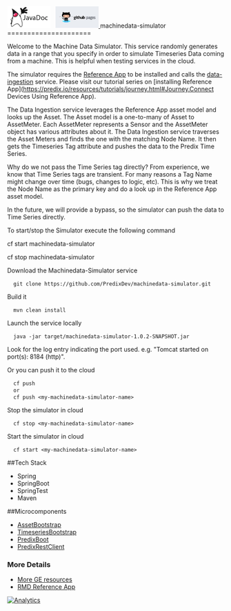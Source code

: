 <a href="http://predixdev.github.io/machinedata-simulator/javadocs/index.html" target="_blank" >
	<img height="50px" width="100px" src="images/javadoc.png" alt="view javadoc"></a>
&nbsp;
<a href="http://predixdev.github.io/machinedata-simulator" target="_blank">
	<img height="50px" width="100px" src="images/pages.jpg" alt="view github pages">
</a>
machinedata-simulator
=====================

Welcome to the Machine Data Simulator.  This service randomly generates data in a range that you specify in order to simulate Timeseries Data coming from a machine.  This is helpful when testing services in the cloud.

The simulator requires the [Reference App](https://github.com/PredixDev/predix-rmd-ref-app) to be installed and calls the [data-ingestion](https://github.com/PredixDev/dataingestion-service) service.   Please visit our tutorial series on [installing Reference App](https://predix.io/resources/tutorials/journey.html#Journey.Connect Devices Using Reference App).

The Data Ingestion service leverages the Reference App asset model and looks up the Asset.  The Asset model is a one-to-many of Asset to AssetMeter.  Each AssetMeter represents a Sensor and the AssetMeter object has various attributes about it.  The Data Ingestion service traverses the Asset Meters and finds the one with the matching Node Name. It then gets the Timeseries Tag attribute and pushes the data to the Predix Time Series.

Why do we not pass the Time Series tag directly?  From experience, we know that Time Series tags are transient.  For many reasons a Tag Name might change over time (bugs, changes to logic, etc). This is why we treat the Node Name as the primary key and do a look up in the Reference App asset model.  

In the future, we will provide a bypass, so the simulator can push the data to Time Series directly.


To start/stop the Simulator execute the following command

cf start machinedata-simulator

cf stop machinedata-simulator

Download the Machinedata-Simulator service

      git clone https://github.com/PredixDev/machinedata-simulator.git

Build it

      mvn clean install

Launch the service locally

      java -jar target/machinedata-simulator-1.0.2-SNAPSHOT.jar
      
Look for the log entry indicating the port used.  e.g. "Tomcat started on port(s): 8184 (http)".  

Or you can push it to the cloud

      cf push 
      or
      cf push <my-machinedata-simulator-name>
      
Stop the simulator in cloud

      cf stop <my-machinedata-simulator-name>
      
Start the simulator in cloud

      cf start <my-machinedata-simulator-name>


##Tech Stack
- Spring
- SpringBoot
- SpringTest
- Maven

##Microcomponents
- [AssetBootstrap](https://github.com/predixdev/asset-bootstrap)
- [TimeseriesBootstrap](https://github.com/predixdev/timeseries-bootstrap)
- [PredixBoot](https://github.com/predixdev/predix-boot)
- [PredixRestClient](https://github.com/predixdev/predix-boot)

### More Details
* [More GE resources](http://github.com/predixdev/predix-rmd-ref-app/docs/resources.md)
* [RMD Reference App](http://github.com/predixdev/predix-rmd-ref-app)

[![Analytics](https://ga-beacon.appspot.com/UA-82773213-1/machinedata-simulator/readme?pixel)](https://github.com/PredixDev)
